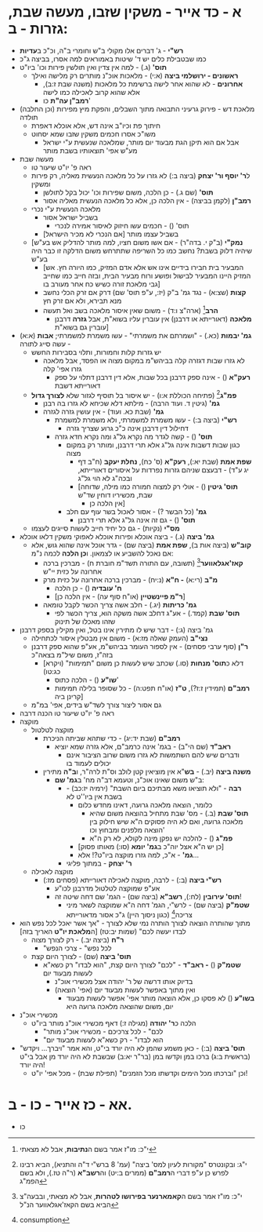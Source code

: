 # א - כד אייר - משקין שזבו, מעשה שבת, גזרות - ב:

* **רש"י** - ג' דברים אלו מקולי ב"ש וחומרי ב"ה, וכ"כ ב**עדיות**
* כמו שבטבילת כלים יש ד' שיטות באמוראים למה אסרו, בביצה ג"כ
* **תוס'** (ג.) - למה אין צדין ואין תולשין פירות וכו' ביו"ט
	* **ראשונים - ירושלמי ביצה** (א:י) - מלאכות אוכ"נ מותרים רק מלישה ואילך
		* **אחרונים** - לא שהוא אחר לישה ברשימת כל מלאכות (משנה שבת ז:ב), אלא שהוא קרוב לאכילה כמו לישה
		* **רמב"ן עה"ת** כו'
* מלאכת דש - פירוק גרעיני התבואה מתוך השבלים, והפקת מיץ מפירות (וכן החלבה) תולדה
	* חיתוך פת וכיו"ב אינה דש, אלא אוכלא דאפרת
	* משו"כ אסרו חכמים משקין שזבו שמא יסחוט
		* אבל אם הוא תיקן הגת מבעוד יום מותר, שמלאכה שנעשית ע"י ישראל מע"ש אפי' תוצאותיו בשבת מותר
* מעשה שבת
	* ראה פ' יו"ט שיעור טו
	* ל**ר' יוסף ור' יצחק** (ביצה ב:) לא גזרו על כל מלאכה הנעשית מאליה, רק פירות ומשקין
		* **תוס'** (שם ג.) - כן הלכה, משום שפירות וכו' יכול בקל לתולשן
		* **רמב"ן** (לקמן בביצה) - אין הלכה כן, אלא כל מלאכה הנעשית מאליה אסור
	* מלאכה הנעשית ע"י נכרי
		* בשביל ישראל אסור
			* תוס' () - חכמים עשו חיזוק לאיסור אמירה לנכרי
		* בשביל עצמו מותר \[אם הנכרי לא מכיר הישראל\]
	* \[**נמק"י** (ב"ק י. בדה"ר) - אם אשו משום חציו, למה מותר להדליק אש בע"ש שיהיה דלוק בשבת? נחשב כמו כל השריפה שתתרחש משום הדלקה זו כבר היה בע"ש
		* \[המבעיר בית חבירו בידיים אינו אש אלא אדם המזיק, כמו היורה חץ. אש המזיק היינו המבעיר לבישול ופושע ורוח מבעיר הבית, ובזה חייב כמו שחייב גבי מלאכת זורה כשיש כח אחר מעורב בו\]
		* **קצות** (שצ:א) - נגד גמ' ב"ק (יז:, ע"פ תוס' שם) דרק אם זרק הכלי נחשב מנא תבירא, ולא אם זרק חץ
		* **הרב**[^1] (ארה"צ ו:ד) - משום שאין איסור מלאכה בשב ואל תעשה
			* **מלאכה** (דאורייתא או דרבנן) אין עוברין עליו בשוא"ת, אבל **גזרה** דרבנן עוברין גם בשוא"ת\]
* **גמ' יבמות** (כא.) - "ושמרתם את משמרתי" - עשו משמרת למשמרתי; **אבות** (א:א) - עשה סייג לתורה
	* יש גזרות קלות וחמורות, ותלוי בסבירות החשש
		* לא גזרו שבות דגזרה קלה בביהש"מ במקום מצוה או הפסד, אבל מלאכה גזרו אפי' קלה
			* **רעק"א** () - אינה ספק דרבנן בכל שבות, אלא דין דרבנן דתלוי על ספק דאורייתא דשבת
	* **פמ"ג**[^2] (פתיחה הכוללת א:ו) - יש איסור בל תוסיף לגזור שלא **לצורך גדול**
		* **גמ'** (גיטין ד. ועוד הרבה) - מילתא דלא שכיחא לא גזרו בה רבנן
		* **גמ'** (שבת כא. ועוד) - אין עושין גזרה לגזרה
			* **רש"י** (ביצה ב:) - עשו משמרת למשמרתי, ולא משמרת למשמרת
				* דחילול דין דרבנן אינה כ"כ גרוע שצריך גזרה
			* **תוס'** () - קשה לגדר מה נקרא גל"ג ומה נקרא חדא גזרה
				* כגון שבות דשבות אינה גל"ג אלא תרי דרבנן, ומותר רק במקום מצוה
					* **שפת אמת** (שבת יא:), **רעק"א** (ס' כח), **נחלת יעקב** (ח"ב דף יג ע"ד) - דבעצם שניהם גזרות נפרדות על איסורים דאורייתא, ובכה"ג לא הוי גל"ג
					* \[**תוס' גיטין** () - אולי רק למצוה חמורה כמו מילה, שדוחה שבת, מכשיריו דוחין שד"ש
						* אין הלכה כן\]
				* **גמ'** (כל הבשר ?) - אסור לאכול בשר עוף עם חלב
					* **תוס'** () - גם זה אינה גל"ג אלא תרי דרבנן
	* **מס"י** (נקיות) - גם כל יחיד חייב לעשות סייגים לעצמו
* **גמ' ביצה** (ג.) - ביצה אוכלא ופירות אוכלא לאפוקי משקין דלאו אוכלא
	* **קוב"ש** (ביצה אות ב), **שפת אמת** (ביצה שם) - גדר אוכל אינה שהוא גוש, אלא אם נאכל להשביע או לצמאון. ו**כן הלכה** לכמה נ"מ:
		* **קאז'אגלאווער**[^3] (תשובה, עם התורה תשד"מ חוברת ח) - מברכין ברכה אחרונה על כזית יי"ש
		* **מ"ב** (רי:א) **- ח"א** (נ:יח) - מברכין ברכה אחרונה על כזית מרק
			* **ח' עובדיה** () - כן הלכה
			* \[**ר"מ פיינשטיין** (או"ח סוף עה) - אין הלכה כן\]
		* **גמ' כריתות** (יג.) - חלב אשה צריך הכשר לקבל טומאה
			* **תוס' שבת** (קמד.) - אע"ג דחלב אשה משקה הוא, צריך הכשר לפי שזהו מאכלו של תינוק
* גמ' ביצה (ג:) - דבר שיש לו מתירין אינו בטל, ואין מקילין בספק דרבנן
	* **נצי"ב** (העמק שאלה מז:א) - משום אין מבטלין איסור לכתחילה
	* **ר"ן** (סוף ערבי פסחים) - אין לספור העומר בביהש"מ, אע"פ שהוא ספק דרבנן בזה"ז, משום שיל"מ בצאה"כ
		* \[דלא כ**תוס' מנחות** (סו.) שכתב שיש לעשות כן משום "תמימות" (ויקרא כג:טו)
			* **שו"ע** () - הלכה כתוס'
			* **רמב"ם** (תמידין ז:ז?), **ט"ז** (או"ח תפט:ה) - כל שסופר בלילה תמימות קרינן ביה\]
	* גם אסור ליצור צורך לשד"ש בידים, אפי' במ"מ
* ראה פ' יו"ט שיעור טו הכנה דרבה
* מוקצה
	* מוקצה לטלטול
		* **רמב"ם** (שבת יד:יג) - כדי שתהא שביתה הניכרת
			* **ראב"ד** (שם הי"ב) - בגמ' אינה כרמב"ם, אלא גזרה שמא יוציא
				* ודברים שיש להם השתמשות לא גזרו משום שרוב הציבור אינם יכולים לעמוד בו
		* **משנה ביצה** (יב.) - **בש**"א אין מוציאין קטן לולב וס"ת לרה"ר, ו**ב"ה** מתירין
			* ב"ש משום שאינו אוכ"נ, וטעמא דב"ה מח' ב**גמ' שם**:
				* **רבה** - "ולא תוציאו משא מבתיכם ביום השבת" (ירמיה יז:כב) - בשבת אין ביו''ט לא
					* כלומר, הוצאה מלאכה גרועה, דאינו מחדש כלום
						* **תוס' שבת** (ב.) - מס' שבת מתחיל בהוצאה משום שהיא מלאכה גרועה, ואם לא היה פסוקים ה"א שיש חילוק בין הוצאה מלפנים ומבחוץ וכו'
						* **פמ"ג** () - להלכה יש נפקן מינה לקולא, לא רק ה"א
					* \[כן יש ה"א אצל יוה"כ ב**גמ' יומא** (סו:) מאותו פסוק\]
					* **גמ'** - א"כ, למה גזרו מוקצה ביו"ט?\! אלא…
				* **ר' יצחק** - במתוך פליגי
	* מוקצה לאכילה
		* **רש"י ביצה** (ב:) - לרבה, מוקצה לאכילה דאורייתא (פסחים מז:)
			* אע"פ שמוקצה לטלטול מדרבנן לכו"ע
			* **תוס' עירובין** (לח:), **רשב"א** (ביצה שם) - הגמ' שם דחה שיטה זה\!
				* **שטמ"ק** (ביצה שם) - לרש"י, הגמ' דחה ה"א שמוקצה לשאר מיני צריכה[^4] (כגון ניסוך היין) ג"כ אסור מדאורייתא
* מתוך שהותרה הוצאה לצורך הותרה נמי שלא לצורך - "אך אשר יאכל לכל נפש הוא לבדו יעשה לכם" (שמות יב:טז) \[ה**מלאכת יו"ט** האריך בזה\]
	* **ר"ח** (ביצה יב.) - רק לצורך מצוה
		* "לכל נפש" - צרכי הנפש 
	* **תוס' ביצה** (שם) - לצורך היום קצת
		* **שטמ"ק** () **- ראב"ד** - "לכם" לצורך היום קצת, "הוא לבדו" רק כשא"א לעשות מבעוד יום
			* בדיוק אותו דרשה של ר' יהודה אצל מכשירי אוכ"נ
			* ואין מתוך באפשר לעשות מבעוד יום (אפי' הוצאה)
				* **בשו"ע** () לא פסקו כן, אלא הוצאה מותר אפי' אפשר לעשות מבעוד יום, משום שהוצאה מלאכה גרועה היא
* מכשירי אוכ"נ
	* הלכה כ**ר' יהודה** (מגילה ז:) דאף מכשירי אוכ"נ מותר ביו"ט
		* "לכם" - לכל צרכיכם - מכשירי אוכ"נ מותר
		* "הוא לבדו" - רק כשא"א לעשות מבעוד יום
* **תוס' ביצה** (ב:) - כאן משמע שהמן לא היה יורד בי"ט, והא אמר "ויברך… ויקדש" (בראשית ב:ג) ברכו במן וקדשו במן (בר"ר יא:ב) שבשבת לא היה יורד מן אבל בי"ט היה יורד\!
	* וכן "וברכתו מכל הימים וקדשתו מכל הזמנים" (תפילת שבת) - מכל אפי' יו"ט\!

# אא - כז אייר - כו - ב.

* כו

[^1]:	י"כ: מו"ז אמר בשם ה**נתיבות**, אבל לא מצאתי

[^2]:	י"ג: ובקונטרס "מקורות לעיון למס' ביצה" (עמ' 8 ברש"י ד"ה והתניא), הביא רבינו לפרש כן ע"פ דברי ה**רמב"ם** (ממרים ב:יט) וה**רשב"א** (ר"ה טז.), ולא בשם הפמ"ג

[^3]:	י"כ: מו"ז אמר בשם ה**קאמארנער בפירושו לטהרות**, אבל לא מצאתי, ובבעה"צ הביא בשם הקאז'אגלאווער הנ"ל

[^4]:	consumption